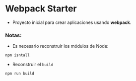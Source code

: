 # Webpack Starter

- Proyecto inicial para crear aplicaciones usando **webpack**.

### Notas:
- Es necesario reconstruir los módulos de Node:

```
npm isntall
```

- Reconstruir el `build`

```
npm run build
```
